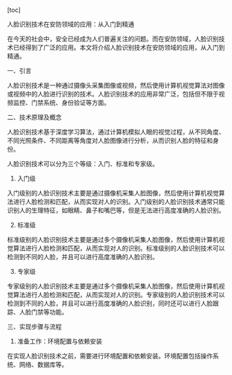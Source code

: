 
[toc]                    
                
                
人脸识别技术在安防领域的应用：从入门到精通

在今天的社会中，安全已经成为人们普遍关注的问题。而在安防领域，人脸识别技术已经得到了广泛的应用。本文将介绍人脸识别技术在安防领域的应用，从入门到精通。

一、引言

人脸识别技术是一种通过摄像头采集图像或视频，然后使用计算机视觉算法对图像或视频中的人脸进行识别的技术。人脸识别技术的应用非常广泛，包括但不限于视频监控、门禁系统、身份验证等方面。

二、技术原理及概念

人脸识别技术基于深度学习算法，通过计算机模拟人眼的视觉过程，从不同角度、不同光照条件、不同距离等角度对人脸图像进行分析，从而识别人脸的特征和身份。

人脸识别技术可以分为三个等级：入门、标准和专家级。

1. 入门级

入门级别的人脸识别技术主要是通过摄像机采集人脸图像，然后使用计算机视觉算法进行人脸检测和匹配，从而实现对人的识别。入门级别的人脸识别技术通常只能识别人的生理特征，如眼睛、鼻子和嘴巴等，但是无法进行高度准确的人脸识别。

2. 标准级

标准级别的人脸识别技术主要是通过多个摄像机采集人脸图像，然后使用计算机视觉算法进行人脸检测和匹配，从而实现对人的识别。标准级别的人脸识别技术可以检测到不同的人脸，并且可以进行高度准确的人脸识别。

3. 专家级

专家级别的人脸识别技术主要是通过多个摄像机采集人脸图像，然后使用计算机视觉算法进行人脸检测和匹配，从而实现对人的识别。专家级别的人脸识别技术可以检测到不同的人脸，并且可以进行高度准确的人脸识别，同时还可以进行人脸跟踪、人脸门禁等功能。

三、实现步骤与流程

1. 准备工作：环境配置与依赖安装

在实现人脸识别技术之前，需要进行环境配置和依赖安装。环境配置包括操作系统、网络、数据库等。


